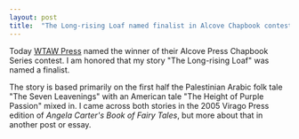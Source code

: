 ```yaml
---
layout: post
title:  "The Long-rising Loaf named finalist in Alcove Chapbook contest"
---
```


Today [WTAW Press](https://www.wtawpress.org/) named the winner of their Alcove Press Chapbook Series contest. I am honored that my story "The Long-rising Loaf" was named a finalist.

The story is based primarily on the first half the Palestinian Arabic folk tale "The Seven Leavenings" with an American tale "The Height of Purple Passion" mixed in. I came across both stories in the 2005 Virago Press edition of _Angela Carter's Book of Fairy Tales_, but more about that in another post or essay.
